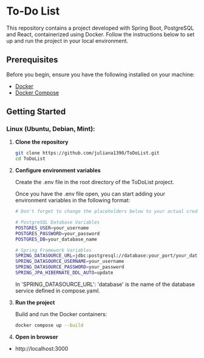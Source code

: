 # To-Do List

This repository contains a project developed with Spring Boot, PostgreSQL and React, containerized using Docker. Follow the instructions below to set up and run the project in your local environment.

## Prerequisites

Before you begin, ensure you have the following installed on your machine:

- [Docker](https://www.docker.com/get-started)
- [Docker Compose](https://docs.docker.com/compose/install/)


## Getting Started

### Linux (Ubuntu, Debian, Mint):

1. **Clone the repository**

   ```bash
   git clone https://github.com/juliana1390/ToDoList.git
   cd ToDoList
   ```

2. **Configure environment variables**

   Create the .env file in the root directory of the ToDoList project.

   Once you have the .env file open, you can start adding your environment variables in the following format:

    ```bash
    # Don't forget to change the placeholders below to your actual credentials!
    
    # PostgreSQL Database Variables
    POSTGRES_USER=your_username
    POSTGRES_PASSWORD=your_password
    POSTGRES_DB=your_database_name
    
    # Spring Framework Variables
    SPRING_DATASOURCE_URL=jdbc:postgresql://database:your_port/your_database_name
    SPRING_DATASOURCE_USERNAME=your_username
    SPRING_DATASOURCE_PASSWORD=your_password
    SPRING_JPA_HIBERNATE_DDL_AUTO=update
     ```
   In 'SPRING_DATASOURCE_URL': 'database' is the name of the database service defined in compose.yaml.

3. **Run the project**

   Build and run the Docker containers:

   ```bash
   docker compose up --build
   ```
   
4. **Open in browser**

- http://localhost:3000
